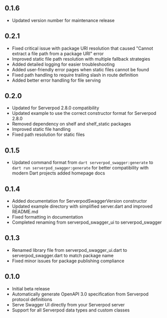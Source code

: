 ## 0.1.6

- Updated version number for maintenance release

## 0.2.1

- Fixed critical issue with package URI resolution that caused "Cannot extract a file path from a package URI" error
- Improved static file path resolution with multiple fallback strategies
- Added detailed logging for easier troubleshooting
- Added user-friendly error pages when static files cannot be found
- Fixed path handling to require trailing slash in route definition
- Added better error handling for file serving

## 0.2.0

- Updated for Serverpod 2.8.0 compatibility
- Updated example to use the correct constructor format for Serverpod 2.8.0
- Removed dependency on shelf and shelf_static packages
- Improved static file handling
- Fixed path resolution for static files

## 0.1.5

- Updated command format from `dart serverpod_swagger:generate` to `dart run serverpod_swagger:generate` for better compatibility with modern Dart projects
added homepage docs

## 0.1.4

- Added documentation for ServerpodSwaggerVersion constructor
- Updated example directory with simplified server.dart and improved README.md
- Fixed formatting in documentation
- Completed renaming from serverpod_swagger_ui to serverpod_swagger

## 0.1.3

- Renamed library file from serverpod_swagger_ui.dart to serverpod_swagger.dart to match package name
- Fixed minor issues for package publishing compliance

## 0.1.0

- Initial beta release
- Automatically generate OpenAPI 3.0 specification from Serverpod protocol definitions
- Serve Swagger UI directly from your Serverpod server
- Support for all Serverpod data types and custom classes
